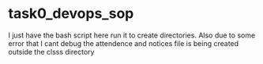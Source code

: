 # task0_devops_sop

I just have the bash script here run it to create directories. Also due to some error that I cant debug the attendence and notices file is being created outside the clsss directory 
